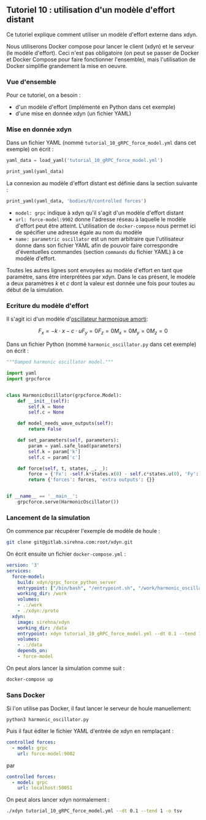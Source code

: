 ## Tutoriel 10 : utilisation d'un modèle d'effort distant

Ce tutoriel explique comment utiliser un modèle d'effort externe
dans xdyn.

Nous utiliserons Docker compose pour lancer le client (xdyn) et le
serveur (le modèle d'effort). Ceci n'est pas obligatoire (on peut se passer de
Docker et Docker Compose pour faire fonctionner l'ensemble), mais
l'utilisation de Docker simplifie grandement la mise en oeuvre.

### Vue d'ensemble

Pour ce tutoriel, on a besoin :

- d'un modèle d'effort (implémenté en Python dans cet exemple)
- d'une mise en donnée xdyn (un fichier YAML)

### Mise en donnée xdyn

Dans un fichier YAML (nommé `tutorial_10_gRPC_force_model.yml` dans cet exemple) on écrit :

```python echo=False, results='raw', name='tutorial_10_load_yaml'
yaml_data = load_yaml('tutorial_10_gRPC_force_model.yml')
```

```python echo=False, results='raw', name='tutorial_10_print_yaml'
print_yaml(yaml_data)
```

La connexion au modèle d'effort distant est définie dans la section suivante :


```python echo=False, results='raw', name='tutorial_10_print_yaml'
print_yaml(yaml_data, 'bodies/0/controlled forces')
```

- `model: grpc` indique à xdyn qu'il s'agit d'un modèle d'effort distant
- `url: force-model:9902` donne l'adresse réseau à laquelle le modèle d'effort peut être atteint.
  L'utilisation de `docker-compose` nous permet ici de spécifier une adresse égale au nom du modèle
- `name: parametric oscillator` est un nom arbitraire que l'utilisateur donne dans son fichier
  YAML afin de pouvoir faire correspondre d'éventuelles commandes (section `commands` du fichier YAML) à ce modèle d'effort.

Toutes les autres lignes sont envoyées au modèle d'effort en tant que paramètre, sans être interprétées par xdyn.
Dans le cas présent, le modèle a deux paramètres $`k`$ et $`c`$ dont la valeur est donnée une fois pour toutes
au début de la simulation. 


### Ecriture du modèle d'effort

Il s'agit ici d'un modèle d'[oscillateur harmonique amorti](https://en.wikipedia.org/wiki/Harmonic_oscillator#Damped_harmonic_oscillator):

```math
F_x = -k\cdot x - c\cdot u
F_y = 0
F_z = 0
M_x = 0
M_y = 0
M_z = 0
```

Dans un fichier Python (nommé `harmonic_oscillator.py` dans cet exemple) on écrit :

```python evaluate=False, results='hidden'
"""Damped harmonic oscillator model."""

import yaml
import grpcforce


class HarmonicOscillator(grpcforce.Model):
    def __init__(self):
        self.k = None
        self.c = None

    def model_needs_wave_outputs(self):
        return False

    def set_parameters(self, parameters):
        param = yaml.safe_load(parameters)
        self.k = param['k']
        self.c = param['c']

    def force(self, t, states, _, _):
        force = {'Fx': -self.k*states.x(0) - self.c*states.u(0), 'Fy': 0, 'Fz': 0, 'Mx': 0, 'My': 0, 'Mz': 0}
        return {'forces': forces, 'extra outputs': {}}


if __name__ == '__main__':
    grpcforce.serve(HarmonicOscillator())
```

### Lancement de la simulation

On commence par récupérer l'exemple de modèle de houle :

```bash
git clone git@gitlab.sirehna.com:root/xdyn.git
```

On écrit ensuite un fichier `docker-compose.yml` :

```yaml
version: '3'
services:
  force-model:
    build: xdyn/grpc_force_python_server
    entrypoint: ["/bin/bash", "/entrypoint.sh", "/work/harmonic_oscillator.py"]
    working_dir: /work
    volumes:
    - .:/work
    - ./xdyn:/proto
  xdyn:
    image: sirehna/xdyn
    working_dir: /data
    entrypoint: xdyn tutorial_10_gRPC_force_model.yml --dt 0.1 --tend 1 -o tsv
    volumes:
    - .:/data
    depends_on:
    - force-model
```

On peut alors lancer la simulation comme suit :

```bash
docker-compose up
```

### Sans Docker

Si l'on utilise pas Docker, il faut lancer le serveur de houle manuellement:

```shell
python3 harmonic_oscillator.py
```

Puis il faut éditer le fichier YAML d'entrée de xdyn en remplaçant :

```yaml
controlled forces:
  - model: grpc
    url: force-model:9002
```

par

```yaml
controlled forces:
  - model: grpc
    url: localhost:50051
```

On peut alors lancer xdyn normalement :

```bash
./xdyn tutorial_10_gRPC_force_model.yml --dt 0.1 --tend 1 -o tsv
```
